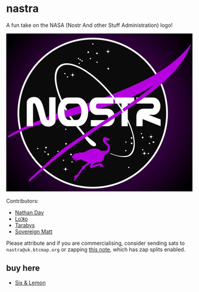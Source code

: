# nastra

A fun take on the NASA (Nostr And other Stuff Administration) logo!

![nastra logo](https://github.com/dadofsambonzuki/nastra/blob/main/Assets/Nostr_NASA_dark_background_500px.jpeg)

Contributors:

 * [Nathan Day](https://snort.social/p/npub1cn670f663n3ks02jnnlsvd5y88zjnefy8343ykaxs7y3nzzketrsrjwt8a)
 * [Loꓘo](https://snort.social/p/npub13a9prrjj2u730svh79rqhedpd6u5ydstdla8gv2mlnkna7tz4pgsyzf2f7)
 * [Tarabys](https://snort.social/p/npub1tyu5g3frwch2505d7x2y9nt2h5ztt335dtxht9gn6zsr5ftgnglsvqqyut)
 * [Sovereign Matt](https://snort.social/p/npub1fl7pr0azlpgk469u034lsgn46dvwguz9g339p03dpetp9cs5pq5qxzeknp)

Please attribute and if you are commercialising, consider sending sats to `nastra@uk.btcmap.org` or zapping [this note](https://snort.social/e/nevent1qqswaxwg7rtqrqjqsvnjt3edm3w3p3tl0rr42jye580v32aejnfd42cpz9mhxue69uhkummnw3ezuamfdejj7eg49vq), which has zap splits enabled.

## buy here

 * [Six & Lemon](https://sixandlemon.com/products/nastr-t-shirt)
